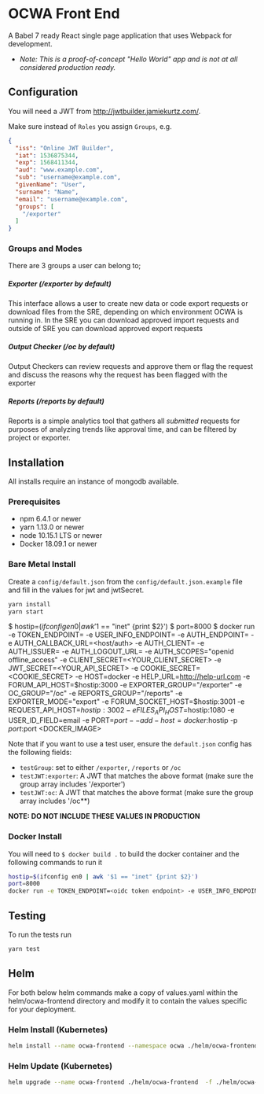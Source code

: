 # OCWA Front End

A Babel 7 ready React single page application that uses Webpack for development.

- *Note: This is a proof-of-concept "Hello World" app and is not at all considered production ready.*

## Configuration

You will need a JWT from <http://jwtbuilder.jamiekurtz.com/>.

Make sure instead of `Roles` you assign `Groups`, e.g.

``` json
{
  "iss": "Online JWT Builder",
  "iat": 1536875344,
  "exp": 1568411344,
  "aud": "www.example.com",
  "sub": "username@example.com",
  "givenName": "User",
  "surname": "Name",
  "email": "username@example.com",
  "groups": [
    "/exporter"
  ]
}
```
### Groups and Modes
There are 3 groups a user can belong to;

##### Exporter (/exporter by default)
This interface allows a user to create new data or code export requests or download
files from the SRE, depending on which environment OCWA is running in. In the SRE
you can download approved import requests and outside of SRE you can download
approved export requests

##### Output Checker (/oc by default)
Output Checkers can review requests and approve them or flag the request and
discuss the reasons why the request has been flagged with the exporter

##### Reports (/reports by default)
Reports is a simple analytics tool that gathers all _submitted_ requests for purposes
of analyzing trends like approval time, and can be filtered by project or exporter.

## Installation

All installs require an instance of mongodb available.

### Prerequisites

- npm 6.4.1 or newer
- yarn 1.13.0 or newer
- node 10.15.1 LTS or newer
- Docker 18.09.1 or newer

### Bare Metal Install

Create a `config/default.json` from the `config/default.json.example` file and fill in the values for jwt and jwtSecret.

``` sh
yarn install
yarn start
```
$ hostip=$(ifconfig en0 | awk '$1 == "inet" {print $2}')
$ port=8000
$ docker run -e TOKEN_ENDPOINT=<oidc token endpoint> -e USER_INFO_ENDPOINT=<oidc user info endpoint> -e AUTH_ENDPOINT=<authendpoint> -e AUTH_CALLBACK_URL=<host/auth> -e AUTH_CLIENT=<oidc client> -e AUTH_ISSUER=<oidc issuer> -e AUTH_LOGOUT_URL=<oidc logout url> -e AUTH_SCOPES="openid offline_access" -e CLIENT_SECRET=<YOUR_CLIENT_SECRET> -e JWT_SECRET=<YOUR_API_SECRET> -e COOKIE_SECRET=<COOKIE_SECRET> -e HOST=docker -e HELP_URL=http://help-url.com -e FORUM_API_HOST=$hostip:3000 -e EXPORTER_GROUP="/exporter" -e OC_GROUP="/oc" -e REPORTS_GROUP="/reports" -e EXPORTER_MODE="export" -e FORUM_SOCKET_HOST=$hostip:3001 -e REQUEST_API_HOST=$hostip:3002 -e FILES_API_HOST=$hostip:1080 -e USER_ID_FIELD=email -e PORT=$port --add-host=docker:$hostip -p $port:$port <DOCKER_IMAGE>

Note that if you want to use a test user, ensure the `default.json` config has the following fields:

- `testGroup`: set to either `/exporter`, `/reports` or `/oc`
- `testJWT:exporter`: A JWT that matches the above format (make sure the group array includes '/exporter')
- `testJWT:oc`: A JWT that matches the above format (make sure the group array includes '/oc**)

**NOTE: DO NOT INCLUDE THESE VALUES IN PRODUCTION**

### Docker Install

You will need to `$ docker build .` to build the docker container and the following commands to run it

``` sh
hostip=$(ifconfig en0 | awk '$1 == "inet" {print $2}')
port=8000
docker run -e TOKEN_ENDPOINT=<oidc token endpoint> -e USER_INFO_ENDPOINT=<oidc user info endpoint> -e AUTH_ENDPOINT=<authendpoint> -e AUTH_CALLBACK_URL=<host/auth> -e AUTH_CLIENT=<oidc client> -e AUTH_ISSUER=<oidc issuer> -e AUTH_LOGOUT_URL=<oidc logout url> -e AUTH_SCOPES="openid offline_access" -e CLIENT_SECRET=<YOUR_CLIENT_SECRET> -e JWT_SECRET=<YOUR_API_SECRET> -e COOKIE_SECRET=<COOKIE_SECRET> -e HOST=docker -e FORUM_API_HOST=$hostip:3000 -e EXPORTER_GROUP="/exporter" -e OC_GROUP="/oc" -e REPORTS_GROUP="/reports" -e EXPORTER_MODE="export" -e FORUM_SOCKET_HOST=$hostip:3001 -e REQUEST_API_HOST=$hostip:3002 -e FILES_API_HOST=$hostip:1080 -e USER_ID_FIELD=email -e PORT=$port --add-host=docker:$hostip -p $port:$port <DOCKER_IMAGE>
```

## Testing

To run the tests run

``` sh
yarn test
```

## Helm

For both below helm commands make a copy of values.yaml within the helm/ocwa-frontend directory
and modify it to contain the values specific for your deployment.

### Helm Install (Kubernetes)

``` sh
helm install --name ocwa-frontend --namespace ocwa ./helm/ocwa-frontend -f ./helm/ocwa-frontend/config.yaml
```

### Helm Update (Kubernetes)

``` sh
helm upgrade --name ocwa-frontend ./helm/ocwa-frontend  -f ./helm/ocwa-frontend/config.yaml
```
